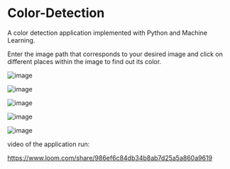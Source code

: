 # Color-Detection

A color detection application implemented with Python and Machine Learning.

Enter the image path that corresponds to your desired image and click on different places within the image to find out its color.

![image](https://user-images.githubusercontent.com/84031027/152806031-f1b8ee72-0be2-4b26-b1ee-b26c9b038650.png)

![image](https://user-images.githubusercontent.com/84031027/152806135-a567f603-45dd-4648-89ba-2eed0dc99aeb.png)

![image](https://user-images.githubusercontent.com/84031027/152806190-728c3d13-d260-4d91-822a-0a240dce9033.png)

![image](https://user-images.githubusercontent.com/84031027/152806248-6f8a07e3-1f36-4057-8fc0-4722ff7794e0.png)

![image](https://user-images.githubusercontent.com/84031027/152806332-18e93e91-fc48-449a-b9b8-41ca7ed6403d.png)


video of the application run:

https://www.loom.com/share/986ef6c84db34b8ab7d25a5a860a9619

